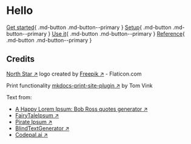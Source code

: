 # Hello

[Get started](quickstart/index.md){ .md-button .md-button--primary }
[Setup](configure/index.md){ .md-button .md-button--primary  }
[Use it](howto/index.md){ .md-button .md-button--primary }
[Reference](reference/index.md){ .md-button .md-button--primary }

## Credits

[North Star ↗](https://www.flaticon.com/free-icon/north-star_1747942) logo created by [Freepik ↗](https://www.flaticon.com/authors/freepik) - Flaticon.com

Print functionality [mkdocs-print-site-plugin ↗](https://github.com/timvink/mkdocs-print-site-plugin) by Tom Vink

Text from:

* [A Happy Lorem Ipsum: Bob Ross quotes generator ↗](https://www.bobrosslipsum.com/)
* [FairyTaleIpsum ↗](https://fairytaleipsum.com/)
* [Pirate Ipsum ↗](https://pirateipsum.me/)
* [BlindTextGenerator ↗](https://www.blindtextgenerator.com/lorem-ipsum)
* [Codepal.ai ↗](https://codepal.ai/)
